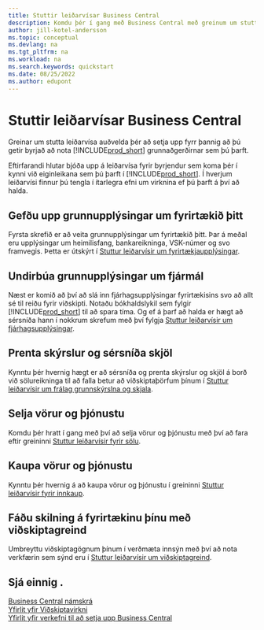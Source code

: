 ```yaml
---
title: Stuttir leiðarvísar Business Central
description: Komdu þér í gang með Business Central með greinum um stutta leiðarvísa og ábendingar sem hjálpa þér að fylla út fyrstu mikilvægu reitina.
author: jill-kotel-andersson
ms.topic: conceptual
ms.devlang: na
ms.tgt_pltfrm: na
ms.workload: na
ms.search.keywords: quickstart
ms.date: 08/25/2022
ms.author: edupont
---
```


# <a name="business-central-quick-starts" />Stuttir leiðarvísar Business Central

Greinar um stutta leiðarvísa auðvelda þér að setja upp fyrr þannig að þú getir byrjað að nota [!INCLUDE[prod_short](includes/prod_short.md)] grunnaðgerðirnar sem þú þarft.

Eftirfarandi hlutar bjóða upp á leiðarvísa fyrir byrjendur sem koma þér í kynni við eiginleikana sem þú þarft í [!INCLUDE[prod_short](includes/prod_short.md)]. Í hverjum leiðarvísi finnur þú tengla í ítarlegra efni um virknina ef þú þarft á því að halda.

## <a name="provide-basic-information-about-your-company" />Gefðu upp grunnupplýsingar um fyrirtækið þitt

Fyrsta skrefið er að veita grunnupplýsingar um fyrirtækið þitt. Þar á meðal eru upplýsingar um heimilisfang, bankareikninga, VSK-númer og svo framvegis. Þetta er útskýrt í [Stuttur leiðarvísir um fyrirtækjaupplýsingar](quick-start-company-information.md).

## <a name="prepare-basic-financial-information" />Undirbúa grunnupplýsingar um fjármál

Næst er komið að því að slá inn fjárhagsupplýsingar fyrirtækisins svo að allt sé til reiðu fyrir viðskipti. Notaðu bókhaldslykil sem fylgir [!INCLUDE[prod_short](includes/prod_short.md)] til að spara tíma. Og ef á þarf að halda er hægt að sérsníða hann í nokkrum skrefum með því fylgja [Stuttur leiðarvísir um fjárhagsupplýsingar](quick-start-financial-information.md).

<!--
## <a name="financial-basics" />Financial Basics

Financial Information  
(chart of accounts, but explained for non-accountants)
-->

## <a name="print-reports-and-customize-documents" />Prenta skýrslur og sérsníða skjöl

Kynntu þér hvernig hægt er að sérsníða og prenta skýrslur og skjöl á borð við sölureikninga til að falla betur að viðskiptaþörfum þínum í [Stuttur leiðarvísir um frálag grunnskýrslna og skjala](quick-start-reports-and-documents.md).

<!-- Reports and Documents  
(final reports, but also documents - how do I style invoices to work better for me?)
-->

## <a name="sell-products-and-services" />Selja vörur og þjónustu

Komdu þér hratt í gang með því að selja vörur og þjónustu með því að fara eftir greininni [Stuttur leiðarvísir fyrir sölu](quick-start-sell-products-and-services.md).

<!--
(customer, items, things on stock or not, orders versus invoices, get paid on time, etc.)
-->

## <a name="buy-products-and-services" />Kaupa vörur og þjónustu

Kynntu þér hvernig á að kaupa vörur og þjónustu í greininni [Stuttur leiðarvísir fyrir innkaup](quick-start-procurement.md).  

<!--
(buy stuff, register in inventory, pay vendor)
-->

## <a name="understand-your-company-with-business-intelligence" />Fáðu skilning á fyrirtækinu þínu með viðskiptagreind

Umbreyttu viðskiptagögnum þínum í verðmæta innsýn með því að nota verkfærin sem sýnd eru í [Stuttur leiðarvísir um viðskiptagreind](quick-start-business-intelligence.md).

<!--
Business Intelligence  
(reports)
-->

## <a name="see-also" />Sjá einnig .

[Business Central námskrá](readiness/readiness-learning-catalog.md)  
[Yfirlit yfir Viðskiptavirkni](across-business-functionality.md)  
[Yfirlit yfir verkefni til að setja upp Business Central](setup.md)  

